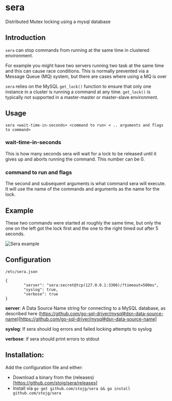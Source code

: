 # sera

Distributed Mutex locking using a mysql database

## Introduction

`sera` can stop commands from running at the same time in clustered environment.
  
For example you might have two servers running two task at the same time and this can cause
race conditions. This is normally prevented via a Message Queue (MQ) system, but there are
cases where using a MQ is over

`sera` relies on the MySQL `get_lock()` function to ensure that only one instance in a cluster
is running a command at any time. `get_lock()` is typically not supported in a master-master or 
master-slave environment.

## Usage

	sera <wait-time-in-seconds> <command to run> < .. arguments and flags to command>


### wait-time-in-seconds

This is how many seconds sera will wait for a lock to be released until it gives up and aborts
running the command. This number can be 0. 

### command to run and flags

The second and subsequent arguments is what command sera will execute. It will use the name of 
the commands and arguments as the name for the lock.
 
## Example

These two commands were started at roughly the same time, but only the one on the left got the lock
first and the one to the right timed out after 5 seconds.

![Sera example](https://raw.githubusercontent.com/stojg/sera/master/usage.png)


## Configuration

`/etc/sera.json`

	{
            "server": "sera:secret@tcp(127.0.0.1:3306)/?timeout=500ms",
            "syslog": true,
            "verbose": true
    }
    
**server**:  A Data Source Name string for connecting to a MySQL database, as described 
here (https://github.com/go-sql-driver/mysql#dsn-data-source-name)[https://github.com/go-sql-driver/mysql#dsn-data-source-name]

**syslog**: If sera should log errors and failed locking attempts to syslog

**verbose**: if sera should print errors to stdout


## Installation:

Add the configuration file and either:

 - Download a binary from the (releases)[https://github.com/stojg/sera/releases]
 - Install via `go get github.com/stojg/sera && go install github.com/stojg/sera`
